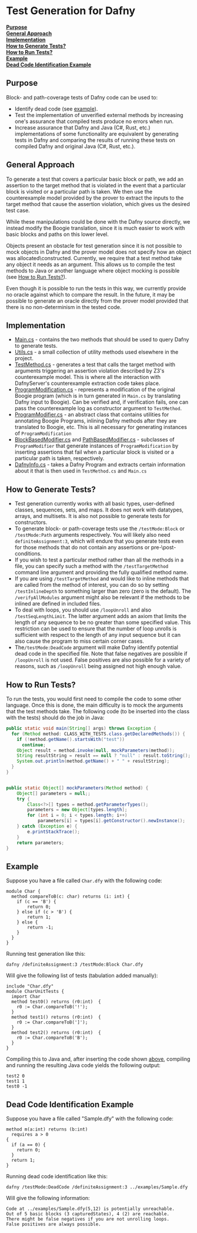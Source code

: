 # Test Generation for Dafny

[**Purpose**](#purpose) <br>
[**General Approach**](#general-approach) <br>
[**Implementation**](#implementation) <br>
[**How to Generate Tests?**](#how-to-generate-tests) <br>
[**How to Run Tests?**](#how-to-run-tests) <br>
[**Example**](#example) <br>
[**Dead Code Identification Example**](#dead-code-identification-example)

## Purpose

Block- and path-coverage tests of Dafny code can be used to:
- Identify dead code (see [example](#dead-code-identification-example)).
- Test the implementation of unverified external methods by increasing one's assurance that compiled tests produce no errors when run.
- Increase assurance that Dafny and Java (C#, Rust, etc.) implementations of some functionality are equivalent by generating tests in Dafny and comparing the results of running these tests on compiled Dafny and original Java (C#, Rust, etc.).

## General Approach

To generate a test that covers a particular basic block or path, we add an assertion to the target method that is violated in the event that a particular block is visited or a particular path is taken. We then use the counterexample model provided by the prover to extract the inputs to the target method that cause the assertion violation, which gives us the desired test case.

While these manipulations could be done with the Dafny source directly, we instead modify the Boogie translation, since it is much easier to work with basic blocks and paths on this lower level.

Objects present an obstacle for test generation since it is not possible to mock objects in Dafny and the prover model does not specify how an object was allocated\constructed. Currently, we require that a test method take any object it needs as an argument. This allows us to compile the test methods to Java or another language where object mocking is possible (see [How to Run Tests?](#how-to-run-tests)).

Even though it is possible to run the tests in this way, we currently provide no oracle against which to compare the result. In the future, it may be possible to generate an oracle directly from the prover model provided that there is no non-determinism in the tested code.


## Implementation

- [Main.cs](Main.cs) - contains the two methods that should be used to query Dafny to generate tests.
- [Utils.cs](Utils.cs) - a small collection of utility methods used elsewhere in the project.
- [TestMethod.cs](TestMethod.cs) - generates a test that calls the target method with arguments triggering an assertion violation described by Z3's counterexample model. This is where all the interaction with DafnyServer's counterexample extraction code takes place.
- [ProgramModification.cs](ProgramModification.cs) - represents a modification of the original Boogie program (which is in turn generated in `Main.cs` by translating Dafny input to Boogie). Can be verified and, if verification fails, one can pass the counterexample log as constructor argument to `TestMethod`.
- [ProgramModifier.cs](ProgramModifier.cs) - an abstract class that contains utilities for annotating Boogie Programs, inlining Dafny methods after they are translated to Boogie, etc. This is all necessary for generating instances of `ProgramModification`
- [BlockBasedModifier.cs](BlockBasedModifier.cs) and [PathBasedModifier.cs](PathBasedModifier.cs) - subclasses of `ProgramModifier` that generate instances of `ProgramModification` by inserting assertions that fail when a particular block is visited or a particular path is taken, respectively.
- [DafnyInfo.cs](DafnyInfo.cs) - takes a Dafny Program and extracts certain information about it that is then used in `TestMethod.cs` and `Main.cs`

## How to Generate Tests?

- Test generation currently works with all basic types, user-defined classes, sequences, sets, and maps. It does not work with datatypes, arrays, and multisets. It is also not possible to generate tests for constructors.
- To generate block- or path-coverage tests use the `/testMode:Block` or `/testMode:Path` arguments respectively. You will likely also need `definiteAssignment:3`, which will endure that you generate tests even for those methods that do not contain any assertions or pre-\post-conditions.
- If you wish to test a particular method rather than all the methods in a file, you can specify such a method with the `/testTargetMethod` command line argument and providing the fully qualified method name.
- If you are using `/testTargetMethod` and would like to inline methods that are called from the method of interest, you can do so by setting `/testInlineDepth` to something larger than zero (zero is the default). The `/verifyAllModules` argument might also be relevant if the methods to be inlined are defined in included files.
- To deal with loops, you should use `/loopUnroll` and also `/testSeqLengthLimit`. The latter argument adds an axiom that limits the length of any sequence to be no greater than some specified value. This restriction can be used to ensure that the number of loop unrolls is sufficient with respect to the length of any input sequence but it can also cause the program to miss certain corner cases.
- The`/testMode:DeadCode` argument will make Dafny identify potential dead code in the specified file. Note that false negatives are possible if `/loopUnroll` is not used. False positives are also possible for a variety of reasons, such as `/loopUnroll` being assigned not high enough value.

## How to Run Tests?

To run the tests, you would first need to compile the code to some other language. Once this is done, the main difficulty is to mock the arguments that the test methods take. The following code (to be inserted into the class with the tests) should do the job in Java:

```java
public static void main(String[] args) throws Exception {
  for (Method method: CLASS_WITH_TESTS.class.getDeclaredMethods()) {
    if (!method.getName().startsWith("test"))
      continue;
    Object result = method.invoke(null, mockParameters(method));
    String resultString = result == null ? "null" : result.toString();
    System.out.println(method.getName() + " " + resultString);
  }
}


public static Object[] mockParameters(Method method) {
    Object[] parameters = null;;
    try {
        Class<?>[] types = method.getParameterTypes();
        parameters = new Object[types.length];
        for (int i = 0; i < types.length; i++)
            parameters[i] = types[i].getConstructor().newInstance();
    } catch (Exception e) {
        e.printStackTrace();
    }
    return parameters;
}
```

## Example

Suppose you have a file called `Char.dfy` with the following code:
```dafny
module Char {
  method compareToB(c: char) returns (i: int) {
    if (c == 'B') {
        return 0;
    } else if (c > 'B') {
        return 1;
    } else {
        return -1;
    }
  }
}
```
Running test generation like this:

```dafny /definiteAssignment:3 /testMode:Block Char.dfy ```

Will give the following list of tests (tabulation added manually):
```dafny
include "Char.dfy"
module CharUnitTests {
  import Char
  method test0() returns (r0:int)  {
    r0 := Char.compareToB('!');
  }
  method test1() returns (r0:int)  {
    r0 := Char.compareToB(']');
  }
  method test2() returns (r0:int)  {
    r0 := Char.compareToB('B');
  }
}
```

Compiling this to Java and, after inserting the code shown [above](#how-to-run-tests), compiling and running the resulting Java code yields the following output:

```
test2 0
test1 1
test0 -1
```

## Dead Code Identification Example

Suppose you have a file called "Sample.dfy" with the following code:

```dafny
method m(a:int) returns (b:int)
  requires a > 0
{
  if (a == 0) {
    return 0;
  }
  return 1;
}
```

Running dead code identification like this:

`dafny /testMode:DeadCode /definiteAssignment:3 ../examples/Sample.dfy`

Will give the following information:

```
Code at ../examples/Sample.dfy(5,12) is potentially unreachable.
Out of 5 basic blocks (3 capturedStates), 4 (2) are reachable.
There might be false negatives if you are not unrolling loops.
False positives are always possible.
```